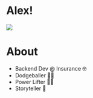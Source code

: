 # Alex! 
![](https://visitor-badge-reloaded.herokuapp.com/badge?page_id=CASnyder&color=ff69b4&style=for-the-badge&logo=Github)
# About
- Backend Dev @ Insurance :nerd_face:
- Dodgeballer :man_playing_handball:
- Power Lifter :weight_lifting_man:
- Storyteller :microphone:

